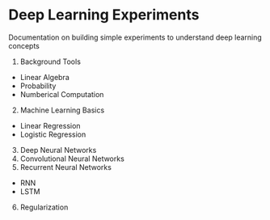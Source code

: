 # Deep Learning Experiments
Documentation on building simple experiments to understand deep learning concepts

1. Background Tools
- Linear Algebra
- Probability
- Numberical Computation
2. Machine Learning Basics
- Linear Regression
- Logistic Regression
3. Deep Neural Networks
4. Convolutional Neural Networks
5. Recurrent Neural Networks
- RNN
- LSTM
6. Regularization
